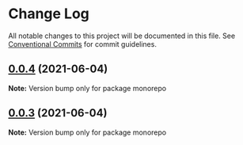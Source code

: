 # Change Log

All notable changes to this project will be documented in this file.
See [Conventional Commits](https://conventionalcommits.org) for commit guidelines.

## [0.0.4](https://github.com/zhangwang945/test111/compare/v0.0.3...v0.0.4) (2021-06-04)

**Note:** Version bump only for package monorepo





## [0.0.3](https://github.com/zhangwang945/test111/compare/v0.0.2...v0.0.3) (2021-06-04)

**Note:** Version bump only for package monorepo
